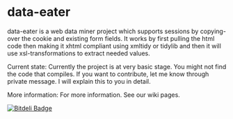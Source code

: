 data-eater
==========

data-eater is a web data miner project which supports sessions by copying-over the cookie and existing form fields. It works by first pulling the html code then making it xhtml compliant using xmltidy or tidylib and then it will use xsl-transformations to extract needed values.

Current state:
Currently the project is at very basic stage. You might not find the code that compiles. If you want to contribute, let me know through private message. I will explain this to you in detail.

More information:
For more information. See our wiki pages.




[![Bitdeli Badge](https://d2weczhvl823v0.cloudfront.net/fahadash/data-eater/trend.png)](https://bitdeli.com/free "Bitdeli Badge")

